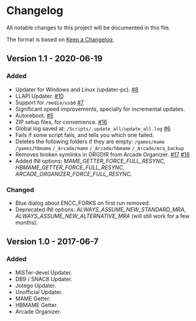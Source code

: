 # Changelog

All notable changes to this project will be documented in this file.

The format is based on [Keep a Changelog](https://keepachangelog.com/en/1.0.0/),

## Version 1.1 - 2020-06-19

### Added
- Updater for Windows and Linux (updater-pc). [#8](https://github.com/theypsilon/Update_All_MiSTer/issues/8)
- LLAPI Updater. [#10](https://github.com/theypsilon/Update_All_MiSTer/issues/10)
- Support for `/media/usb0` [#7](https://github.com/theypsilon/Update_All_MiSTer/issues/7)
- Significant speed improvements, specially for incremental updates.
- Autoreboot. [#5](https://github.com/theypsilon/Update_All_MiSTer/issues/5)
- ZIP setup files, for convenience. [#16](https://github.com/theypsilon/Update_All_MiSTer/issues/16)
- Global log saved at: `/Scripts/.update_all/update_all.log` [#6](https://github.com/theypsilon/Update_All_MiSTer/issues/6)
- Fails if some script fails, and tells you which one failed.
- Deletes the following folders if they are empty: `/games/mame` `/games/hbmame` `/_Arcade/mame` `/_Arcade/hbmame` `/_Arcade/mra_backup`
- Removes broken symlinks in ORGDIR from Arcade Organizer. [#17](https://github.com/theypsilon/Update_All_MiSTer/issues/17) [#18](https://github.com/theypsilon/Update_All_MiSTer/issues/18)
- Added INI options: *MAME_GETTER_FORCE_FULL_RESYNC*, *HBMAME_GETTER_FORCE_FULL_RESYNC*, *ARCADE_ORGANIZER_FORCE_FULL_RESYNC*.

### Changed
- Blue dialog about ENCC_FORKS on first run removed.
- Deprecated INI options: *ALWAYS_ASSUME_NEW_STANDARD_MRA*, *ALWAYS_ASSUME_NEW_ALTERNATIVE_MRA* (will still work for a few months).

## Version 1.0 - 2017-06-7

### Added
- MiSTer-devel Updater.
- DB9 / SNAC8 Updater.
- Jotego Updater.
- Unofficial Updater.
- MAME Getter.
- HBMAME Getter.
- Arcade Organizer.
